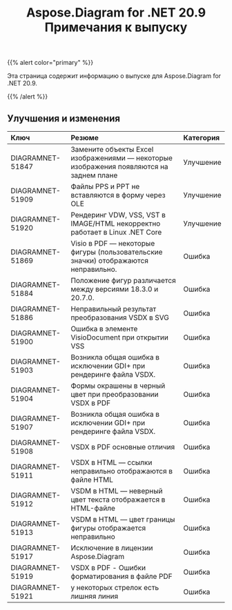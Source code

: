 ﻿---
title: Aspose.Diagram for .NET 20.9 Примечания к выпуску
type: docs
weight: 13
url: /ru/net/aspose-diagram-for-net-20-9-release-notes/
---
{{% alert color="primary" %}}

Эта страница содержит информацию о выпуске для Aspose.Diagram for .NET 20.9.

{{% /alert %}}
## **Улучшения и изменения**  ##

|**Ключ**|**Резюме**|**Категория**|
|:- |:- |:- |
|DIAGRAMNET-51847|Замените объекты Excel изображениями — некоторые изображения появляются на заднем плане|Улучшение|
|DIAGRAMNET-51909|Файлы PPS и PPT не вставляются в форму через OLE|Улучшение|
|DIAGRAMNET-51920|Рендеринг VDW, VSS, VST в IMAGE/HTML некорректно работает в Linux .NET Core|Улучшение|
|DIAGRAMNET-51869|Visio в PDF — некоторые фигуры (пользовательские значки) отображаются неправильно.|Ошибка|
|DIAGRAMNET-51884|Положение фигур различается между версиями 18.3.0 и 20.7.0.|Ошибка|
|DIAGRAMNET-51886|Неправильный результат преобразования VSDX в SVG|Ошибка|
|DIAGRAMNET-51900|Ошибка в элементе VisioDocument при открытии VSS|Ошибка|
|DIAGRAMNET-51903|Возникла общая ошибка в исключении GDI+ при рендеринге файла VSDX.|Ошибка|
|DIAGRAMNET-51904|Формы окрашены в черный цвет при преобразовании VSDX в PDF|Ошибка|
|DIAGRAMNET-51907|Возникла общая ошибка в исключении GDI+ при рендеринге файла VSDX.|Ошибка|
|DIAGRAMNET-51908|VSDX в PDF основные отличия|Ошибка|
|DIAGRAMNET-51911|VSDX в HTML — ссылки неправильно отображаются в файле HTML|Ошибка|
|DIAGRAMNET-51912|VSDM в HTML — неверный цвет текста отображается в HTML-файле|Ошибка|
|DIAGRAMNET-51913|VSDM в HTML — цвет границы фигуры отображается неправильно|Ошибка|
|DIAGRAMNET-51917|Исключение в лицензии Aspose.Diagram|Ошибка|
|DIAGRAMNET-51919|VSDX в PDF - Ошибки форматирования в файле PDF|Ошибка|
|DIAGRAMNET-51921|у некоторых стрелок есть лишняя линия|Ошибка|
